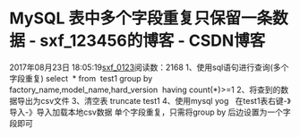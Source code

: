 # MySQL 表中多个字段重复只保留一条数据 - sxf_123456的博客 - CSDN博客
2017年08月23日 18:05:19[sxf_0123](https://me.csdn.net/sxf_123456)阅读数：2168
1、使用sql语句进行查询(多个字段重复)
select 
*
from 
test1
group by factory_name,model_name,hard_version  having count(*)>=1
2、将查到的数据导出为csv文件
3、清空表
truncate test1
4、使用mysql yog   在test1表右键-》导入-》导入加载本地csv数据
单个字段重复，只需将group by 后边设置为一个字段即可
